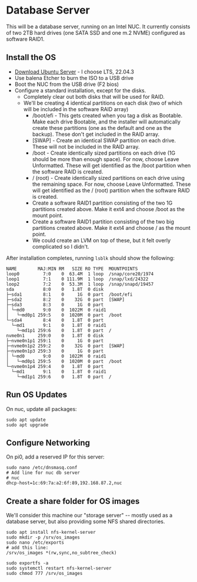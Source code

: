 # Database Server
This will be a database server, running on an Intel NUC. It currently consists of two 2TB hard drives (one SATA SSD and one m.2 NVME) configured as software RAID1.

## Install the OS
- [Download Ubuntu Server](https://ubuntu.com/download/server) - I choose LTS, 22.04.3
- Use balena Etcher to burn the ISO to a USB drive
- Boot the NUC from the USB drive (F2 bios)
- Configure a standard installation, except for the disks.
  - Completely clear out both disks that will be used for RAID.
  - We'll be creating 4 identical partitions on each disk (two of which will be included in the software RAID array)
    - /boot/efi - This gets created when you tag a disk as Bootable. Make each drive Bootable, and the installer will automatically create these partitions (one as the default and one as the backup). These don't get included in the RAID array.
    - [SWAP] - Create an identical SWAP partition on each drive. These will not be included in the RAID array.
    - /boot - Create identically sized partitions on each drive (1G should be more than enough space). For now, choose Leave Unformatted. These will get identified as the /boot partition when the software RAID is created.
    - / (root) - Create identically sized partitions on each drive using the remaining space. For now, choose Leave Unformatted. These will get identified as the / (root) partition when the software RAID is created.
    - Create a software RAID1 partition consisting of the two 1G partitions created above. Make it ext4 and choose /boot as the mount point.
    - Create a software RAID1 partition consisting of the two big partitions created above. Make it ext4 and choose / as the mount point.
    - We could create an LVM on top of these, but it felt overly complicated so I didn't.

After installation completes, running `lsblk` should show the following:
```
NAME        MAJ:MIN RM   SIZE RO TYPE  MOUNTPOINTS
loop0         7:0    0  63.4M  1 loop  /snap/core20/1974
loop1         7:1    0 111.9M  1 loop  /snap/lxd/24322
loop2         7:2    0  53.3M  1 loop  /snap/snapd/19457
sda           8:0    0   1.8T  0 disk  
├─sda1        8:1    0     1G  0 part  /boot/efi
├─sda2        8:2    0    32G  0 part  [SWAP]
├─sda3        8:3    0     1G  0 part  
│ └─md0       9:0    0  1022M  0 raid1 
│   └─md0p1 259:5    0  1020M  0 part  /boot
└─sda4        8:4    0   1.8T  0 part  
  └─md1       9:1    0   1.8T  0 raid1 
    └─md1p1 259:6    0   1.8T  0 part  /
nvme0n1     259:0    0   1.8T  0 disk  
├─nvme0n1p1 259:1    0     1G  0 part  
├─nvme0n1p2 259:2    0    32G  0 part  [SWAP]
├─nvme0n1p3 259:3    0     1G  0 part  
│ └─md0       9:0    0  1022M  0 raid1 
│   └─md0p1 259:5    0  1020M  0 part  /boot
└─nvme0n1p4 259:4    0   1.8T  0 part  
  └─md1       9:1    0   1.8T  0 raid1 
    └─md1p1 259:6    0   1.8T  0 part  /
``` 

## Run OS Updates
On nuc, update all packages:
```
sudo apt update
sudo apt upgrade
```


## Configure Networking
On pi0, add a reserved IP for this server:
```
sudo nano /etc/dnsmasq.conf
# Add line for nuc db server
# nuc
dhcp-host=1c:69:7a:a2:6f:89,192.168.87.2,nuc
```

## Create a share folder for OS images
We'll consider this machine our "storage server" -- mostly used as a database server, but also providing some NFS shared directories.

```
sudo apt install nfs-kernel-server
sudo mkdir -p /srv/os_images
sudo nano /etc/exports
# add this line:
/srv/os_images *(rw,sync,no_subtree_check)

sudo exportfs -a
sudo systemctl restart nfs-kernel-server
sudo chmod 777 /srv/os_images
```
